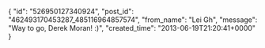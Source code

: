  {
   "id": "526950127340924",
   "post_id": "462493170453287_485116964857574",
   "from_name": "Lei Gh",
   "message": "Way to go, Derek Moran!   :)",
   "created_time": "2013-06-19T21:20:41+0000"
 }
